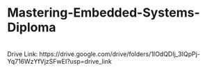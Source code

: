 # Mastering-Embedded-Systems-Diploma
<br>
Drive Link: https://drive.google.com/drive/folders/1IOdQDIj_3IQpPj-Yq716WzYfVjzSFwEI?usp=drive_link